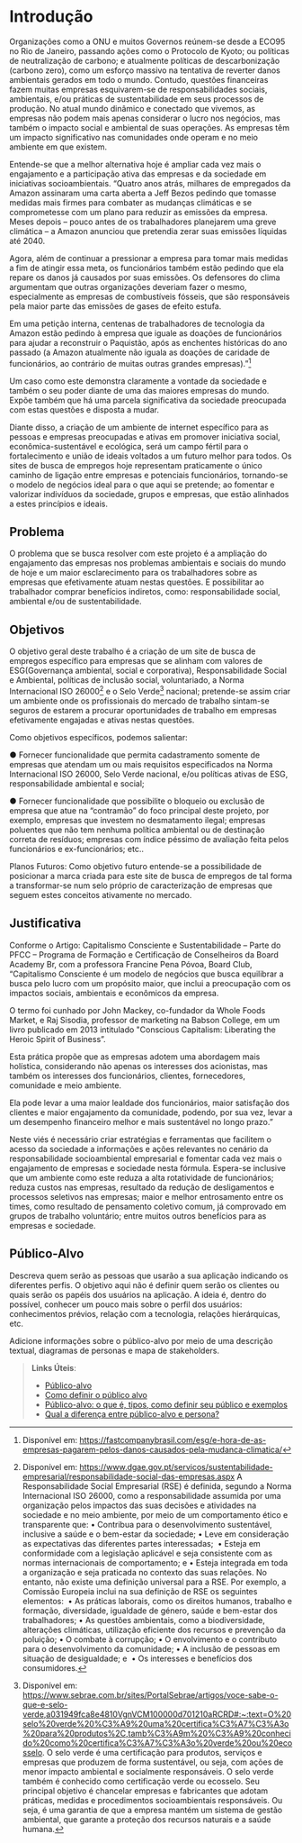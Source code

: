 # Introdução

Organizações como a ONU e muitos Governos reúnem-se desde a ECO95 no Rio de Janeiro, passando ações como o Protocolo de Kyoto; ou políticas de neutralização de carbono; e atualmente políticas de descarbonização (carbono zero), como um esforço massivo na tentativa de reverter danos ambientais gerados em todo o mundo. Contudo, questões financeiras fazem muitas empresas esquivarem-se de responsabilidades sociais, ambientais, e/ou práticas de sustentabilidade em seus processos de produção.
No atual mundo dinâmico e conectado que vivemos, as empresas não podem mais apenas considerar o lucro nos negócios, mas também o impacto social e ambiental de suas operações. As empresas têm um impacto significativo nas comunidades onde operam e no meio ambiente em que existem.

Entende-se que a melhor alternativa hoje é ampliar cada vez mais o engajamento e a participação ativa das empresas e da sociedade em iniciativas socioambientais.
“Quatro anos atrás, milhares de empregados da Amazon assinaram uma carta aberta a Jeff Bezos pedindo que tomasse medidas mais firmes para combater as mudanças climáticas e se comprometesse com um plano para reduzir as emissões da empresa. Meses depois – pouco antes de os trabalhadores planejarem uma greve climática – a Amazon anunciou que pretendia zerar suas emissões líquidas até 2040.

Agora, além de continuar a pressionar a empresa para tomar mais medidas a fim de atingir essa meta, os funcionários também estão pedindo que ela repare os danos já causados por suas emissões. Os defensores do clima argumentam que outras organizações deveriam fazer o mesmo, especialmente as empresas de combustíveis fósseis, que são responsáveis pela maior parte das emissões de gases de efeito estufa.

Em uma petição interna, centenas de trabalhadores de tecnologia da Amazon estão pedindo à empresa que iguale as doações de funcionários para ajudar a reconstruir o Paquistão, após as enchentes históricas do ano passado (a Amazon atualmente não iguala as doações de caridade de funcionários, ao contrário de muitas outras grandes empresas).”[^1] 

Um caso como este demonstra claramente a vontade da sociedade e também o seu poder diante de uma das maiores empresas do mundo. Expõe também que há uma parcela significativa da sociedade preocupada com estas questões e disposta a mudar.

Diante disso, a criação de um ambiente de internet específico para as pessoas e empresas preocupadas e ativas em promover iniciativa social, econômica-sustentável e ecológica, será um campo fértil para o fortalecimento e união de ideais voltados a um futuro melhor para todos. Os sites de busca de empregos hoje representam praticamente o único caminho de ligação entre empresas e potenciais funcionários, tornando-se o modelo de negócios ideal para o que aqui se pretende; ao fomentar e valorizar indivíduos da sociedade, grupos e empresas, que estão alinhados a estes princípios e ideais.


## Problema

O problema que se busca resolver com este projeto é a ampliação do engajamento das empresas nos problemas ambientais e sociais do mundo de hoje e um maior esclarecimento para os trabalhadores sobre as empresas que efetivamente atuam nestas questões. E possibilitar ao trabalhador comprar benefícios indiretos, como: responsabilidade social, ambiental e/ou de sustentabilidade.


## Objetivos

O objetivo geral deste trabalho é a criação de um site de busca de empregos específico para empresas que se alinham com valores de ESG(Governança ambiental, social e corporativa), Responsabilidade Social e Ambiental, políticas de inclusão social, voluntariado, a Norma Internacional ISO 26000[^2] e o Selo Verde[^3] nacional; pretende-se assim criar um ambiente onde os profissionais do mercado de trabalho sintam-se seguros de estarem a procurar oportunidades de trabalho em empresas efetivamente engajadas e ativas nestas questões.

Como objetivos específicos, podemos salientar:

● Fornecer funcionalidade que permita cadastramento somente de empresas que atendam um ou mais requisitos especificados na Norma Internacional ISO 26000, Selo Verde nacional, e/ou políticas ativas de ESG, responsabilidade ambiental e social;

● Fornecer funcionalidade que possibilite o bloqueio ou exclusão de empresa que atue na “contramão” do foco principal deste projeto, por exemplo, empresas que investem no desmatamento ilegal; empresas poluentes que não tem nenhuma política ambiental ou de destinação correta de resíduos; empresas com índice péssimo de avaliação feita pelos funcionários e ex-funcionários; etc..

Planos Futuros: Como objetivo futuro entende-se a possibilidade de posicionar a marca criada para este site de busca de empregos de tal forma a transformar-se num selo próprio de caracterização de empresas que seguem estes conceitos ativamente no mercado.

## Justificativa

Conforme o Artigo: Capitalismo Consciente e Sustentabilidade – Parte do PFCC – Programa de Formação e Certificação de Conselheiros da Board Academy Br, com a professora Francine Pena Póvoa, Board Club, “Capitalismo Consciente é um modelo de negócios que busca equilibrar a busca pelo lucro com um propósito maior, que inclui a preocupação com os impactos sociais, ambientais e econômicos da empresa. 

O termo foi cunhado por John Mackey, co-fundador da Whole Foods Market, e Raj Sisodia, professor de marketing na Babson College, em um livro publicado em 2013 intitulado "Conscious Capitalism: Liberating the Heroic Spirit of Business”.

Esta prática propõe que as empresas adotem uma abordagem mais holística, considerando não apenas os interesses dos acionistas, mas também os interesses dos funcionários, clientes, fornecedores, comunidade e meio ambiente. 

Ela pode levar a uma maior lealdade dos funcionários, maior satisfação dos clientes e maior engajamento da comunidade, podendo, por sua vez, levar a um desempenho financeiro melhor e mais sustentável no longo prazo.”

Neste viés é necessário criar estratégias e ferramentas que facilitem o acesso da sociedade a informações e ações relevantes no cenário da responsabilidade socioambiental empresarial e fomentar cada vez mais o engajamento de empresas e sociedade nesta fórmula. Espera-se inclusive que um ambiente como este reduza a alta rotatividade de funcionários; reduza custos nas empresas, resultado da redução de desligamentos e processos seletivos nas empresas; maior e melhor entrosamento entre os times, como resultado de pensamento coletivo comum, já comprovado em grupos de trabalho voluntário; entre muitos outros benefícios para as empresas e sociedade.


## Público-Alvo

Descreva quem serão as pessoas que usarão a sua aplicação indicando os diferentes perfis. O objetivo aqui não é definir quem serão os clientes ou quais serão os papéis dos usuários na aplicação. A ideia é, dentro do possível, conhecer um pouco mais sobre o perfil dos usuários: conhecimentos prévios, relação com a tecnologia, relações
hierárquicas, etc.

Adicione informações sobre o público-alvo por meio de uma descrição textual, diagramas de personas e mapa de stakeholders.

> **Links Úteis**:
> - [Público-alvo](https://blog.hotmart.com/pt-br/publico-alvo/)
> - [Como definir o público alvo](https://exame.com/pme/5-dicas-essenciais-para-definir-o-publico-alvo-do-seu-negocio/)
> - [Público-alvo: o que é, tipos, como definir seu público e exemplos](https://klickpages.com.br/blog/publico-alvo-o-que-e/)
> - [Qual a diferença entre público-alvo e persona?](https://rockcontent.com/blog/diferenca-publico-alvo-e-persona/)


[^1]: Disponível em: https://fastcompanybrasil.com/esg/e-hora-de-as-empresas-pagarem-pelos-danos-causados-pela-mudanca-climatica/

[^2]: Disponível em: https://www.dgae.gov.pt/servicos/sustentabilidade-empresarial/responsabilidade-social-das-empresas.aspx
A Responsabilidade Social Empresarial (RSE) é definida, segundo a Norma Internacional ISO 26000, como a responsabilidade assumida por uma organização pelos impactos das suas decisões e atividades na sociedade e no meio ambiente, por meio de um comportamento ético e transparente que:
• Contribua para o desenvolvimento sustentável, inclusive a saúde e o bem-estar da sociedade; • Leve em consideração as expectativas das diferentes partes interessadas;  • Esteja em conformidade com a legislação aplicável e seja consistente com as normas internacionais de comportamento; e • Esteja integrada em toda a organização e seja praticada no contexto das suas relações.
No entanto, não existe uma definição universal para a RSE. Por exemplo, a Comissão Europeia inclui na sua definição de RSE os seguintes elementos: 
• As práticas laborais, como os direitos humanos, trabalho e formação, diversidade, igualdade de género, saúde e bem-estar dos trabalhadores; • As questões ambientais, como a biodiversidade, alterações climáticas, utilização eficiente dos recursos e prevenção da poluição; • O combate à corrupção; • O envolvimento e o contributo para o desenvolvimento da comunidade; • A inclusão de pessoas em situação de desigualdade; e  • Os interesses e benefícios dos consumidores.

[^3]: Disponível em: https://www.sebrae.com.br/sites/PortalSebrae/artigos/voce-sabe-o-que-e-selo-verde,a031949fca8e4810VgnVCM100000d701210aRCRD#:~:text=O%20selo%20verde%20%C3%A9%20uma%20certifica%C3%A7%C3%A3o%20para%20produtos%2C,tamb%C3%A9m%20%C3%A9%20conhecido%20como%20certifica%C3%A7%C3%A3o%20verde%20ou%20ecosselo.
O selo verde é uma certificação para produtos, serviços e empresas que produzem de forma sustentável, ou seja, com ações de menor impacto ambiental e socialmente responsáveis.
O selo verde também é conhecido como certificação verde ou ecosselo. Seu principal objetivo é chancelar empresas e fabricantes que adotam práticas, medidas e procedimentos socioambientais responsáveis. Ou seja, é uma garantia de que a empresa mantém um sistema de gestão ambiental, que garante a proteção dos recursos naturais e a saúde humana.


